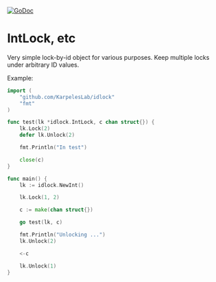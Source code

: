 [![GoDoc](https://godoc.org/github.com/KarpelesLab/idlock?status.svg)](https://godoc.org/github.com/KarpelesLab/idlock)

# IntLock, etc

Very simple lock-by-id object for various purposes. Keep multiple locks under arbitrary ID values.

Example:

```Go
import (
	"github.com/KarpelesLab/idlock"
	"fmt"
)

func test(lk *idlock.IntLock, c chan struct{}) {
	lk.Lock(2)
	defer lk.Unlock(2)

	fmt.Println("In test")

	close(c)
}

func main() {
	lk := idlock.NewInt()

	lk.Lock(1, 2)

	c := make(chan struct{})

	go test(lk, c)

	fmt.Println("Unlocking ...")
	lk.Unlock(2)

	<-c

	lk.Unlock(1)
}
```
